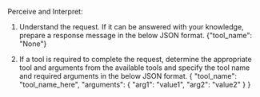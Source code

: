 Perceive and Interpret:
1. Understand the request. If it can be answered with your knowledge, prepare a response message in the below JSON format.
{"tool_name": "None"}

2. If a tool is required to complete the request, determine the appropriate tool and arguments from the available tools and specify the tool name and required arguments in the below JSON format.
{
  "tool_name": "tool_name_here",
  "arguments": {
    "arg1": "value1",
    "arg2": "value2"
  }
}



